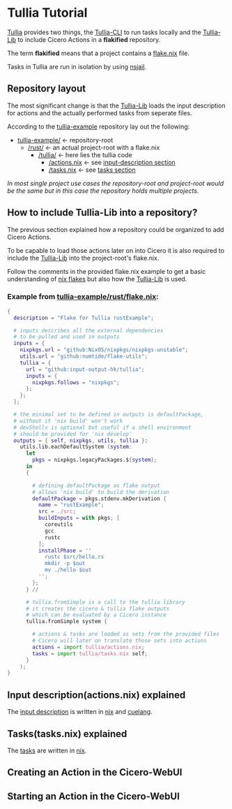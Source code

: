 # Tullia Tutorial

[Tullia](https://github.com/input-output-hk/tullia) provides two things, the [Tullia-CLI](https://github.com/input-output-hk/tullia#cli) to run tasks locally
and the [Tullia-Lib](https://github.com/input-output-hk/tullia/blob/main/nix/lib.nix) to include Cicero Actions in a **flakified** repository.

The term **flakified** means that a project contains a [flake.nix](https://nixos.wiki/wiki/Flakes) file.

Tasks in Tullia are run in isolation by using [nsjail](https://nsjail.dev/).

## Repository layout

The most significant change is that the [Tullia-Lib](https://github.com/input-output-hk/tullia/blob/main/nix/lib.nix) loads the input description for actions and the actually performed tasks from seperate files.

According to the [tullia-example](https://github.com/input-output-hk/tullia-example) repository lay out the following:
- [tullia-example/](https://github.com/input-output-hk/tullia-example) <- repository-root
  - [/rust/](https://github.com/input-output-hk/tullia-example/tree/main/rust) <- an actual project-root with a flake.nix
	- [/tullia/](https://github.com/input-output-hk/tullia-example/tree/main/rust/tullia) <- here lies the tullia code
		- [/actions.nix](https://github.com/input-output-hk/tullia-example/blob/main/rust/tullia/actions.nix) <- see [input-description section](./tullia.md#input-descriptionactionsnix-explained)
		- [/tasks.nix](https://github.com/input-output-hk/tullia-example/blob/main/rust/tullia/tasks.nix) <- see [tasks section](./tullia.md#taskstasksnix-explained)

*In most single project use cases the repository-root and project-root would be the same but in this case the repository holds multiple projects.*

## How to include Tullia-Lib into a repository?

The previous section explained how a repository could be organized to add Cicero Actions.

To be capable to load those actions later on into Cicero it is also required to include the [Tullia-Lib](https://github.com/input-output-hk/tullia/blob/main/nix/lib.nix) into the project-root's flake.nix.

Follow the comments in the provided flake.nix example to get a basic understanding of [nix flakes](https://nixos.wiki/wiki/Flakes) but also how the [Tullia-Lib](https://github.com/input-output-hk/tullia/blob/main/nix/lib.nix) is used.

### Example from [tullia-example/rust/flake.nix](https://github.com/input-output-hk/tullia-example/blob/main/rust/flake.nix):
```nix
{
  description = "Flake for Tullia rustExample";

  # inputs describes all the external dependencies
  # to be pulled and used in outputs
  inputs = {
    nixpkgs.url = "github:NixOS/nixpkgs/nixpkgs-unstable";
    utils.url = "github:numtide/flake-utils";
    tullia = {
      url = "github:input-output-hk/tullia";
      inputs = {
        nixpkgs.follows = "nixpkgs";
      };
    };
  };

  # the minimal set to be defined in outputs is defaultPackage,
  # without it 'nix build' won't work
  # devShells is optional but useful if a shell environment
  # should be provided for 'nix develop'
  outputs = { self, nixpkgs, utils, tullia }:
    utils.lib.eachDefaultSystem (system:
      let
        pkgs = nixpkgs.legacyPackages.${system};
      in
      {

        # defining defaultPackage as flake output
        # allows 'nix build' to build the derivation
        defaultPackage = pkgs.stdenv.mkDerivation {
          name = "rustExample";
          src = ./src;
          buildInputs = with pkgs; [
            coreutils
            gcc
            rustc
          ];
          installPhase = ''
            rustc $src/hello.rs
            mkdir -p $out
            mv ./hello $out
          '';
        };
      } //

      # tullia.fromSimple is a call to the tullia library
      # it creates the cicero & tullia flake outputs
      # which can be evaluated by a Cicero instance
      tullia.fromSimple system {

        # actions & tasks are loaded as sets from the provided files
        # Cicero will later on translate those sets into actions
        actions = import tullia/actions.nix;
        tasks = import tullia/tasks.nix self;
      }
    );
}
```

## Input description(actions.nix) explained

The [input description](https://github.com/input-output-hk/tullia-example/blob/main/rust/tullia/actions.nix) is written in [nix](https://nixos.wiki/wiki/Nix_Expression_Language) and [cuelang](https://cuelang.org/).

## Tasks(tasks.nix) explained

The [tasks](https://github.com/input-output-hk/tullia-example/blob/main/rust/tullia/tasks.nix) are written in [nix](https://nixos.wiki/wiki/Nix_Expression_Language).

## Creating an Action in the Cicero-WebUI

## Starting an Action in the Cicero-WebUI
